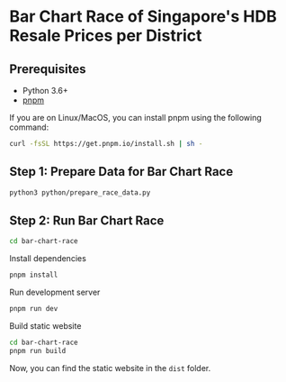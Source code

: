 # Bar Chart Race of Singapore's HDB Resale Prices per District

## Prerequisites

-   Python 3.6+
-   [pnpm](https://pnpm.io/installation)

If you are on Linux/MacOS, you can install pnpm using the following command:

```bash
curl -fsSL https://get.pnpm.io/install.sh | sh -
```

## Step 1: Prepare Data for Bar Chart Race

```bash
python3 python/prepare_race_data.py
```

## Step 2: Run Bar Chart Race

```bash
cd bar-chart-race
```

Install dependencies

```bash
pnpm install
```

Run development server

```bash
pnpm run dev
```

Build static website

```bash
cd bar-chart-race
pnpm run build
```

Now, you can find the static website in the `dist` folder.

